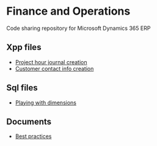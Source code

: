 # Finance and Operations
Code sharing repository for Microsoft Dynamics 365 ERP

## Xpp files
- [Project hour journal creation](https://github.com/eduardomessias/microsoft-dynamics-365/blob/master/finance-and-operations/xpp/ProjJournalService.xpp)
- [Customer contact info creation](https://github.com/eduardomessias/microsoft-dynamics-365/blob/master/finance-and-operations/xpp/CustTableService.xpp)

## Sql files
- [Playing with dimensions](https://github.com/eduardomessias/microsoft-dynamics-365/blob/master/finance-and-operations/sql/FinancialDimensions.xpp)

## Documents
- [Best practices](https://eduardomessias.github.io/microsoft-dynamics-365/finance-and-operations/docs/best-practices)

